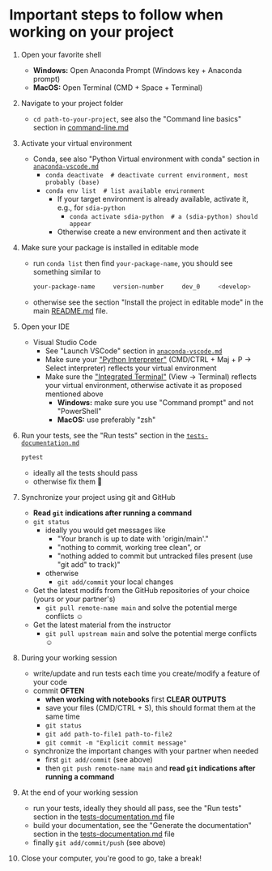 # Important steps to follow when working on your project

1. Open your favorite shell
   - **Windows:** Open Anaconda Prompt (Windows key + Anaconda prompt)
   - **MacOS:** Open Terminal (CMD + Space + Terminal)

2. Navigate to your project folder
   - `cd path-to-your-project`, see also the "Command line basics" section in [command-line.md](./command-line.md#command-line-basics)

3. Activate your virtual environment
   - Conda, see also "Python Virtual environment with conda" section in [`anaconda-vscode.md`](./anaconda-vscode.md#python-virtual-environment-with-conda)
     - `conda deactivate  # deactivate current environment, most probably (base)`
     - `conda env list  # list available environment`
       - If your target environment is already available, activate it, e.g., for `sdia-python`
         - `conda activate sdia-python  # a (sdia-python) should appear`
       - Otherwise create a new environment and then activate it

4. Make sure your package is installed in editable mode
   - run `conda list` then find `your-package-name`, you should see something similar to

      ```bash
      your-package-name     version-number     dev_0     <develop>
      ```

   - otherwise see the section "Install the project in editable mode" in the main [README.md](../README.md#install-the-project-in-editable-mode) file.

5. Open your IDE
   - Visual Studio Code
      - See "Launch VSCode" section in [`anaconda-vscode.md`](./anaconda-vscode.md#launch-vscode)
      - Make sure your ["Python Interpreter"](https://code.visualstudio.com/docs/python/environments#_select-and-activate-an-environment) (CMD/CTRL + Maj + P -> Select interpreter) reflects your virtual environment
      - Make sure the ["Integrated Terminal"](https://code.visualstudio.com/docs/editor/integrated-terminal) (View -> Terminal) reflects your virtual environment, otherwise activate it as proposed mentioned above
         - **Windows:** make sure you use "Command prompt" and not "PowerShell"
         - **MacOS:** use preferably "zsh"

6. Run your tests, see the "Run tests" section in the [`tests-documentation.md`](./tests-documentation.md#run-tests)

   ```bash
   pytest
   ```

   - ideally all the tests should pass
   - otherwise fix them 🔩

7. Synchronize your project using git and GitHub
   - **Read `git` indications after running a command**
   - `git status`
     - ideally you would get messages like
       - "Your branch is up to date with 'origin/main'."
       - "nothing to commit, working tree clean", or
       - "nothing added to commit but untracked files present (use "git add" to track)"
     - otherwise
       - `git add/commit` your local changes
   - Get the latest modifs from the GitHub repositories of your choice (yours or your partner's)
     - `git pull remote-name main` and solve the potential merge conflicts ☺️
   - Get the latest material from the instructor
     - `git pull upstream main` and solve the potential merge conflicts ☺️

8. During your working session
   - write/update and run tests each time you create/modify a feature of your code
   - commit **OFTEN**
     - **when working with notebooks** first **CLEAR OUTPUTS**
     - save your files (CMD/CTRL + S), this should format them at the same time
     - `git status`
     - `git add path-to-file1 path-to-file2`
     - `git commit -m "Explicit commit message"`
   - synchronize the important changes with your partner when needed
     - first `git add/commit` (see above)
     - then `git push remote-name main`  and **read `git` indications after running a command**

9. At the end of your working session
   - run your tests, ideally they should all pass, see the "Run tests" section in the [tests-documentation.md](./tests-documentation.md#run-tests) file
   - build your documentation, see the "Generate the documentation" section in the [tests-documentation.md](./tests-documentation.md#generate-the-documentation) file
   - finally `git add/commit/push` (see above)

10. Close your computer, you're good to go, take a break!
